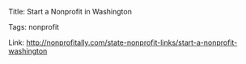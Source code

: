 Title:  Start a Nonprofit in Washington

Tags:   nonprofit

Link:   http://nonprofitally.com/state-nonprofit-links/start-a-nonprofit-washington

